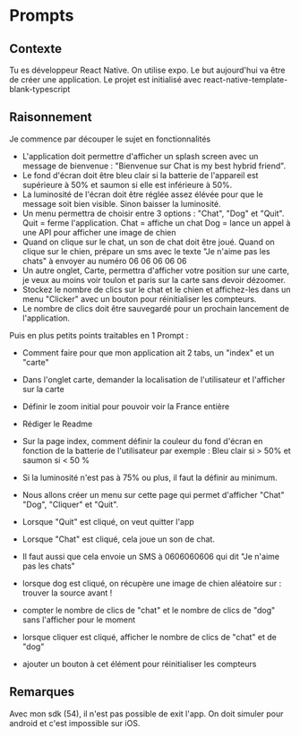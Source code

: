 # Prompts

## Contexte

Tu es développeur React Native. On utilise expo. Le but aujourd'hui va être de créer une application.
Le projet est initialisé avec react-native-template-blank-typescript

## Raisonnement

Je commence par découper le sujet en fonctionnalités

- L'application doit permettre d'afficher un splash screen avec un message de bienvenue : "Bienvenue sur Chat is my best hybrid friend".
- Le fond d'écran doit être bleu clair si la batterie de l'appareil est supérieure à 50% et saumon si elle est inférieure à 50%.
- La luminosité de l'écran doit être réglée assez élévée pour que le message soit bien visible. Sinon baisser la luminosité.
- Un menu permettra de choisir entre 3 options : "Chat", "Dog" et "Quit". Quit = ferme l'application. Chat = affiche un chat Dog = lance un appel à une API pour afficher une image de chien
- Quand on clique sur le chat, un son de chat doit être joué. Quand on clique sur le chien, prépare un sms avec le texte "Je n'aime pas les chats" à envoyer au numéro 06 06 06 06 06
- Un autre onglet, Carte, permettra d'afficher votre position sur une carte, je veux au moins voir toulon et paris sur la carte sans devoir dézoomer.
- Stockez le nombre de clics sur le chat et le chien et affichez-les dans un menu "Clicker" avec un bouton pour réinitialiser les compteurs.
- Le nombre de clics doit être sauvegardé pour un prochain lancement de l'application.

Puis en plus petits points traitables en 1 Prompt :

- Comment faire pour que mon application ait 2 tabs, un "index" et un "carte"
- Dans l'onglet carte, demander la localisation de l'utilisateur et l'afficher sur la carte
- Définir le zoom initial pour pouvoir voir la France entière
- Rédiger le Readme
- Sur la page index, comment définir la couleur du fond d'écran en fonction de la batterie de l'utilisateur par exemple : Bleu clair si > 50% et saumon si < 50 %
- Si la luminosité n'est pas à 75% ou plus, il faut la définir au minimum.
- Nous allons créer un menu sur cette page qui permet d'afficher "Chat" "Dog", "Cliquer" et "Quit".
- Lorsque "Quit" est cliqué, on veut quitter l'app
- Lorsque "Chat" est cliqué, cela joue un son de chat.

- Il faut aussi que cela envoie un SMS à 0606060606 qui dit "Je n'aime pas les chats"
- lorsque dog est cliqué, on récupère une image de chien aléatoire sur : trouver la source avant !
- compter le nombre de clics de "chat" et le nombre de clics de "dog" sans l'afficher pour le moment
- lorsque cliquer est cliqué, afficher le nombre de clics de "chat" et de "dog"
- ajouter un bouton à cet élément pour réinitialiser les compteurs

## Remarques

Avec mon sdk (54), il n'est pas possible de exit l'app. On doit simuler pour android et c'est impossible sur iOS.
